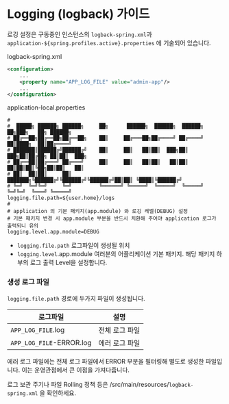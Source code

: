 # Logging (logback) 가이드

로깅 설정은 구동중인 인스턴스의 `logback-spring.xml`과 `application-${spring.profiles.active}.properties` 에 기술되어 있습니다.  

logback-spring.xml
```xml
<configuration>
    ...
    <property name="APP_LOG_FILE" value="admin-app"/>
    ...
</configuration>
```

application-local.properties
```properties
#
#  █████╗ ██████╗ ██████╗     ██╗      ██████╗  ██████╗  ██████╗ ██╗███╗   ██╗ ██████╗
# ██╔══██╗██╔══██╗██╔══██╗    ██║     ██╔═══██╗██╔════╝ ██╔════╝ ██║████╗  ██║██╔════╝
# ███████║██████╔╝██████╔╝    ██║     ██║   ██║██║  ███╗██║  ███╗██║██╔██╗ ██║██║  ███╗
# ██╔══██║██╔═══╝ ██╔═══╝     ██║     ██║   ██║██║   ██║██║   ██║██║██║╚██╗██║██║   ██║
# ██║  ██║██║     ██║         ███████╗╚██████╔╝╚██████╔╝╚██████╔╝██║██║ ╚████║╚██████╔╝
# ╚═╝  ╚═╝╚═╝     ╚═╝         ╚══════╝ ╚═════╝  ╚═════╝  ╚═════╝ ╚═╝╚═╝  ╚═══╝ ╚═════╝
logging.file.path=${user.home}/logs
#
# application 의 기본 패키지(app.module) 와 로깅 레벨(DEBUG) 설정
# 기본 패키지 변경 시 app.module 부분을 반드시 치환해 주어야 application 로그가 출력되니 유의
logging.level.app.module=DEBUG
```

* `logging.file.path` 로그파일이 생성될 위치
* `logging.level`.app.module 여러분의 어플리케이션 기본 패키지. 해당 패키지 하부의 로그 출력 Level을 설정합니다.

### 생성 로그 파일
`logging.file.path` 경로에 두가지 파일이 생성됩니다.

|로그파일|설명|
|---|---|
|`APP_LOG_FILE`.log| 전체 로그 파일|
|`APP_LOG_FILE`-ERROR.log| 에러 로그 파일|

에러 로그 파일에는 전체 로그 파일에서 ERROR 부분을 필터링해 별도로 생성한 파일입니다. 이는 운영관점에서 큰 이점을 가져다줍니다. 

로그 보관 주기나 파일 Rolling 정책 등은 /src/main/resources/`logback-spring.xml` 을 확인하세요. 
